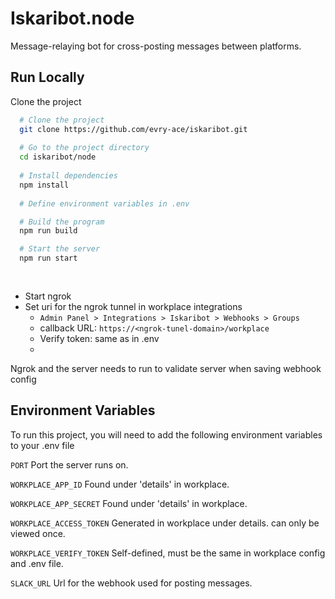 ﻿
# Iskaribot.node

Message-relaying bot for cross-posting messages between platforms.


## Run Locally

Clone the project

```bash
  # Clone the project
  git clone https://github.com/evry-ace/iskaribot.git
  
  # Go to the project directory
  cd iskaribot/node
  
  # Install dependencies
  npm install
  
  # Define environment variables in .env

  # Build the program
  npm run build

  # Start the server
  npm run start
  
  
```
- Start ngrok
- Set uri for the ngrok tunnel in workplace integrations
  - `Admin Panel > Integrations > Iskaribot > Webhooks > Groups`
  - callback URL: `https://<ngrok-tunel-domain>/workplace`
  - Verify token: same as in .env
  - 
Ngrok and the server needs to run to validate server when saving webhook config



## Environment Variables

To run this project, you will need to add the following environment variables to your .env file

`PORT` Port the server runs on.

`WORKPLACE_APP_ID` Found under 'details' in workplace.

`WORKPLACE_APP_SECRET` Found under 'details' in workplace.

`WORKPLACE_ACCESS_TOKEN` Generated in workplace under details. can only be viewed once.

`WORKPLACE_VERIFY_TOKEN` Self-defined, must be the same in workplace config and .env file.

`SLACK_URL` Url for the webhook used for posting messages.


